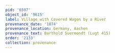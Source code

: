 ```yaml
---
pid: '6597'
object_id: '9615'
label: Village with Covered Wagon by a River
provenance_date: '1874'
provenance_location: Germany, Aachen
provenance_text: Barthold Suermondt (Lugt 415)
order: '2133'
collection: provenance
---
```

